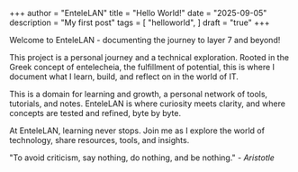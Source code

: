 +++
author = "EnteleLAN"
title = "Hello World!"
date = "2025-09-05"
description = "My first post"
tags = [
    "helloworld",
]
draft = "true"
+++

Welcome to EnteleLAN - documenting the journey to layer 7 and beyond!

This project is a personal journey and a technical exploration. Rooted in the Greek concept of entelecheia, the fulfillment of potential, this is where I document what I learn, build, and reflect on in the world of IT.

This is a domain for learning and growth, a personal network of tools, tutorials, and notes. EnteleLAN is where curiosity meets clarity, and where concepts are tested and refined, byte by byte.

At EnteleLAN, learning never stops. Join me as I explore the world of technology, share resources, tools, and insights.

"To avoid criticism, say nothing, do nothing, and be nothing." - *Aristotle*